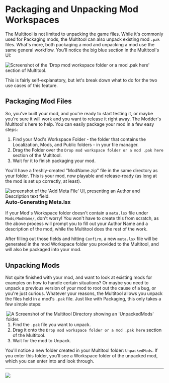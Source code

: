 # Packaging and Unpacking Mod Workspaces
The Multitool is not limited to unpacking the game files. While it's commonly used for Packaging mods, the Multitool can also unpack existing mod `.pak` files. What's more, both packaging a mod and unpacking a mod use the same general workflow. You'll notice the big blue section in the Multitool's UI:

<img alt="Screenshot of the 'Drop mod workspace folder or a mod .pak here' section of Multitool." src="https://i.imgur.com/C9bKPeI.png">

This is fairly self-explanatory, but let's break down what to do for the two use cases of this feature.

## Packaging Mod Files
So, you've built your mod, and you're ready to start testing it, or maybe you're sure it will work and you want to release it right away. The Modder's Multitool's here to help. You can easily package your mod in a few easy steps:

1. Find your Mod's Workspace Folder - the folder that contains the Localization, Mods, and Public folders - in your file manager.
2. Drag the Folder over the `Drop mod workspace folder or a mod .pak here` section of the Multitool.
3. Wait for it to finish packaging your mod.

You'll have a freshly-created "ModName.zip" file in the same directory as your folder. This is your mod, now playable and release-ready (as long at the mod is set up correctly, at least).


<img alt="screenshot of the 'Add Meta File' UI, presenting an Author and Description text field." src="https://i.imgur.com/itoSbX9.png" align="left">

### Auto-Generating Meta.lsx


If your Mod's Workspace folder doesn't contain a `meta.lsx` file under `Mods/ModName/`, don't worry! You won't have to create this from scratch, as the above process will prompt you to fill out your Author Name and a description of the mod, while the Multitool does the rest of the work.

After filling out those fields and hitting `Confirm`, a new `meta.lsx` file will be generated in the mod Workspace folder you provided to the Multitool, and will also be packaged into your mod.

## Unpacking Mods
Not quite finished with your mod, and want to look at existing mods for examples on how to handle certain situations? Or maybe you need to unpack a previous version of your mod to root out the cause of a bug, or you're just curious. Whatever your reasons, the Multitool allows you unpack the files held in a mod's `.pak` file. Just like with Packaging, this only takes a few simple steps:

<img src="https://i.imgur.com/zKLWubD.png" alt="A Screenshot of the Multitool Directory showing an 'UnpackedMods' folder." align="right">

1. Find the `.pak` file you want to unpack.
2. Drag it onto the  `Drop mod workspace folder or a mod .pak here` section of the Multitool.
3. Wait for the mod to Unpack.

You'll notice a new folder created in your Multitool folder: `UnpackedMods`. If you enter this folder, you'll see a Workspace folder of the unpacked mod, which you can enter into and look through.

---

[<img src="https://img.shields.io/badge/Back_To-General_Usage-orange?style=for-the-badge">](https://github.com/ShinyHobo/BG3-Modders-Multitool/wiki/General-Usage)